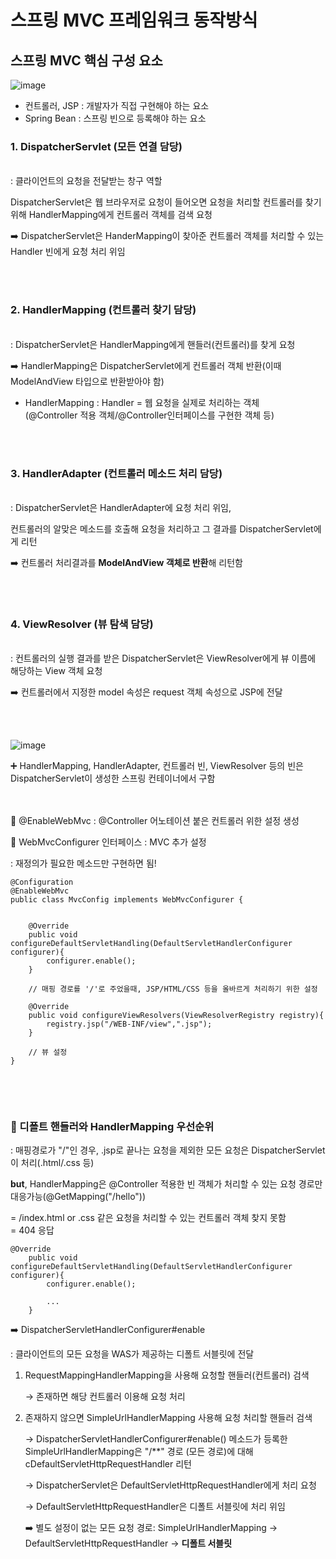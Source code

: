 # 스프링 MVC 프레임워크 동작방식

## 스프링 MVC 핵심 구성 요소


![image](https://user-images.githubusercontent.com/81572478/180781072-92e2f4ea-28f7-4d89-9b68-e654098883e9.png)


- 컨트롤러, JSP : 개발자가 직접 구현해야 하는 요소
- Spring Bean : 스프링 빈으로 등록해야 하는 요소

### 1. DispatcherServlet (모든 연결 담당)
<br>
: 클라이언트의 요청을 전달받는 창구 역할<br>

DispatcherServlet은 웹 브라우저로 요청이 들어오면 요청을 처리할 컨트롤러를 찾기 위해   HandlerMapping에게 컨트롤러 객체를 검색 요청

➡️ DispatcherServlet은 HanderMapping이 찾아준 컨트롤러 객체를 처리할 수 있는 Handler 빈에게 요청 처리 위임

<br><BR>

### 2. HandlerMapping (컨트롤러 찾기 담당)
<br>
: DispatcherServlet은 HandlerMapping에게 핸들러(컨트롤러)를 찾게 요청

➡️ HandlerMapping은 DispatcherServlet에게 컨트롤러 객체 반환(이때 ModelAndView 타입으로 반환받아야 함)

- HandlerMapping 
: Handler = 웹 요청을 실제로 처리하는 객체 <br>(@Controller 적용 객체/@Controller인터페이스를 구현한 객체 등)

<BR><bR>

### 3. HandlerAdapter (컨트롤러 메소드 처리 담당)
<br>
: DispatcherServlet은 HandlerAdapter에 요청 처리 위임,

컨트롤러의 알맞은 메소드를 호출해 요청을 처리하고 그 결과를 DispatcherServlet에게 리턴

➡️ 컨트롤러 처리결과를 **ModelAndView 객체로 반환**해 리턴함


<bR><bR>

### 4. ViewResolver (뷰 탐색 담당)
<br>
: 컨트롤러의 실행 결과를 받은 DispatcherServlet은 ViewResolver에게 뷰 이름에 해당하는 View 객체 요청

➡️ 컨트롤러에서 지정한 model 속성은 request 객체 속성으로 JSP에 전달


<br><Br>

![image](https://user-images.githubusercontent.com/81572478/180785112-2e7b6f2e-d155-45a8-994b-8b571f92de5c.png)




➕ HandlerMapping, HandlerAdapter, 컨트롤러 빈, ViewResolver 등의 빈은 DispatcherServlet이 생성한 스프링 컨테이너에서 구함


<br><BR>
🔎 @EnableWebMvc : @Controller 어노테이션 붙은 컨트롤러 위한 설정 생성 

🔎 WebMvcConfigurer 인터페이스 : MVC 추가 설정

: 재정의가 필요한 메소드만 구현하면 됨!
```
@Configuration
@EnableWebMvc
public class MvcConfig implements WebMvcConfigurer {


    @Override
    public void configureDefaultServletHandling(DefaultServletHandlerConfigurer configurer){
        configurer.enable();
    }

    // 매핑 경로를 '/'로 주었을때, JSP/HTML/CSS 등을 올바르게 처리하기 위한 설정

    @Override
    public void configureViewResolvers(ViewResolverRegistry registry){
        registry.jsp("/WEB-INF/view",".jsp");
    }

    // 뷰 설정
}


```

<br><Br>

### 🔎 디폴트 핸들러와 HandlerMapping 우선순위

: 매핑경로가 "/"인 경우, .jsp로 끝나는 요청을 제외한 모든 요청은 DispatcherServlet이 처리(.html/.css 등)

**but**, HandlerMapping은 @Controller 적용한 빈 객체가 처리할 수 있는 요청 경로만 대응가능(@GetMapping("/hello")) <br>

= /index.html or .css 같은 요청을 처리할 수 있는 컨트롤러 객체 찾지 못함 
<br>
= 404 응답

```
@Override
    public void configureDefaultServletHandling(DefaultServletHandlerConfigurer configurer){
        configurer.enable();

        ...
    }
```
➡️ DispatcherServletHandlerConfigurer#enable

: 클라이언트의 모든 요청을 WAS가 제공하는 디폴트 서블릿에 전달

1. RequestMappingHandlerMapping을 사용해 요청할 핸들러(컨트롤러) 검색 

    → 존재하면 해당 컨트롤러 이용해 요청 처리

2. 존재하지 않으면 SimpleUrlHandlerMapping 사용해 요청 처리할 핸들러 검색

    → DispatcherServletHandlerConfigurer#enable() 메소드가 등록한 SimpleUrlHandlerMapping은 "/**" 경로 (모든 경로)에 대해  cDefaultServletHttpRequestHandler 리턴

    → DispatcherServlet은 DefaultServletHttpRequestHandler에게 처리 요청

    → DefaultServletHttpRequestHandler은 디폴트 서블릿에 처리 위임

    ➡️ 별도 설정이 없는 모든 요청 경로:
    SimpleUrlHandlerMapping → DefaultServletHttpRequestHandler → **디폴트 서블릿**
